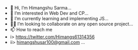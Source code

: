 - 👋 Hi, I’m Himangshu Sarma...
- 👀 I’m interested in Web Dev and CP...
- 🌱 I’m currently learning and implementing JS...
- 👷‍♂️ I’m looking to collaborate on any open source project...
- 📫 How to reach me 
-   i> https://twitter.com/Himangs61314356
-   ii> himangshusar100@gmail.com ...

<!---
Himangshu-101/Himangshu-101 is a ✨ special ✨ repository because its `README.md` (this file) appears on your GitHub profile.
You can click the Preview link to take a look at your changes.
--->
